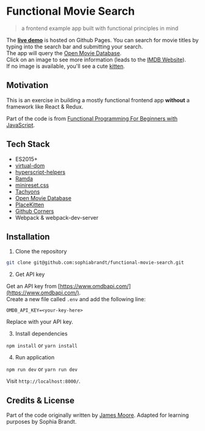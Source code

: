 # Functional Movie Search

> a frontend example app built with functional principles in mind

The **[live demo](https://sophiabrandt.github.io/functional-movie-search/)** is hosted on Github Pages. You can search for movie titles by typing into the search bar and submitting your search.  
The app will query the [Open Movie Database](https://www.omdbapi.com/).  
Click on an image to see more information (leads to the [IMDB Website](https://www.imdb.com)).  
If no image is available, you'll see a cute [kitten](https://placekitten.com).

## Motivation

This is an exercise in building a mostly functional frontend app **without** a framework like React & Redux.

Part of the code is from [Functional Programming For Beginners with JavaScript](https://courses.knowthen.com/p/functional-programming-for-beginners-with-javascript).

## Tech Stack

- ES2015+
- [virtual-dom](https://github.com/Matt-Esch/virtual-dom)
- [hyperscript-helpers ](https://github.com/ohanhi/hyperscript-helpers)
- [Ramda](https://ramdajs.com)
- [minireset.css](https://github.com/jgthms/minireset.css)
- [Tachyons](https://tachyons.io/)
- [Open Movie Database](https://www.omdbapi.com/)
- [PlaceKitten](https://placekitten.com)
- [Github Corners](https://github.com/tholman/github-corners)
- Webpack & webpack-dev-server

## Installation

1. Clone the repository

```sh
git clone git@github.com:sophiabrandt/functional-movie-search.git
```

2. Get API key

Get an API key from [https://www.omdbapi.com/](https://www.omdbapi.com/).  
Create a new file called `.env` and add the following line:

```
OMDB_API_KEY=<your-key-here>
```

Replace with your API key.

3. Install dependencies

`npm install` or `yarn install`

4. Run application

`npm run dev` or `yarn run dev`

Visit `http://localhost:8000/`.

## Credits & License

Part of the code originally written by [James Moore](https://github.com/knowthen/). Adapted for learning purposes by Sophia Brandt.

